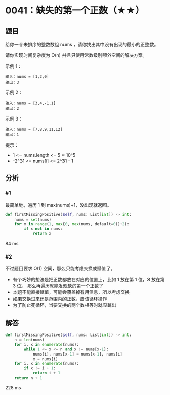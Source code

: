 # 0041：缺失的第一个正数（★★）


## 题目

给你一个未排序的整数数组 nums ，请你找出其中没有出现的最小的正整数。

请你实现时间复杂度为 O(n) 并且只使用常数级别额外空间的解决方案。
 

示例 1：
    
    输入：nums = [1,2,0]
    输出：3

示例 2：

    输入：nums = [3,4,-1,1]
    输出：2

示例 3：

    输入：nums = [7,8,9,11,12]
    输出：1
 

提示：
- 1 <= nums.length <= 5 * 10^5
- -2^31 <= nums[i] <= 2^31 - 1



## 分析 

### #1

最简单地，遍历 1 到 max(nums)+1，没出现就返回。

```python
def firstMissingPositive(self, nums: List[int]) -> int:
    nums = set(nums)
    for x in range(1, max(0, max(nums, default=0))+2):
        if x not in nums:
            return x
```
84 ms

### #2

不过题目要求 O(1) 空间，那么只能考虑交换或赋值了。
- 有个巧妙的想法是把正数都放在对应的位置上，比如 1 放在第 1 位，3 放在第 3 位，
那么再遍历就能发现缺的第一个正数了
- 本题不能直接赋值，可能会覆盖掉有用信息，所以考虑交换
- 如果交换过来还是范围内的正数，应该循环操作
- 为了防止死循环，当要交换的两个数相等时就应跳出

## 解答

```python
def firstMissingPositive(self, nums: List[int]) -> int:
    n = len(nums)
    for i, x in enumerate(nums):
        while 1 <= x <= n and x != nums[x-1]:
            nums[i], nums[x-1] = nums[x-1], nums[i]
            x = nums[i]
    for i, x in enumerate(nums):
        if x != i + 1:
            return i + 1
    return n + 1
```
228 ms
